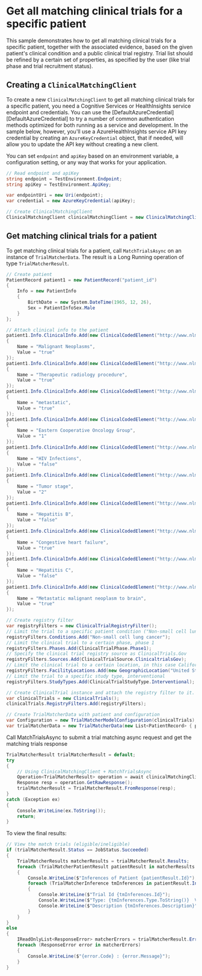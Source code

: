 # Get all matching clinical trials for a specific patient
This sample demonstrates how to get all matching clinical trials for a specific patient, together with the associated evidence, based on the given patient's clinical condition and a public clinical trial registry. Trial list should be refined by a certain set of properties, as specified by the user (like trial phase and trial recruitment status).

## Creating a `ClinicalMatchingClient`

To create a new `ClinicalMatchingClient` to get all matching clinical trials for a specific patient, you need a Cognitive Services or HealthInsights service endpoint and credentials.  You can use the [DefaultAzureCredential][DefaultAzureCredential] to try a number of common authentication methods optimized for both running as a service and development.  In the sample below, however, you'll use a AzureHealthInsights service API key credential by creating an `AzureKeyCredential` object, that if needed, will allow you to update the API key without creating a new client.

You can set `endpoint` and `apiKey` based on an environment variable, a configuration setting, or any way that works for your application.

```C# Snippet:CreateClinicalMatchingClient
// Read endpoint and apiKey
string endpoint = TestEnvironment.Endpoint;
string apiKey = TestEnvironment.ApiKey;

var endpointUri = new Uri(endpoint);
var credential = new AzureKeyCredential(apiKey);

// Create ClinicalMatchingClient
ClinicalMatchingClient clinicalMatchingClient = new ClinicalMatchingClient(endpointUri, credential);
```

## Get matching clinical trials for a patient

To get matching clinical trials for a patient, call `MatchTrialsAsync` on an instance of `TrialMatcherData`.  The result is a Long Running operation of type `TrialMatcherResult`.

```C# Snippet:HealthInsightsTrialMatcherCreateTrialMatcherData
// Create patient
PatientRecord patient1 = new PatientRecord("patient_id")
{
    Info = new PatientInfo
    {
        BirthDate = new System.DateTime(1965, 12, 26),
        Sex = PatientInfoSex.Male
    }
};

// Attach clinical info to the patient
patient1.Info.ClinicalInfo.Add(new ClinicalCodedElement("http://www.nlm.nih.gov/research/umls", "C0006826")
{
    Name = "Malignant Neoplasms",
    Value = "true"
});
patient1.Info.ClinicalInfo.Add(new ClinicalCodedElement("http://www.nlm.nih.gov/research/umls", "C1522449")
{
    Name = "Therapeutic radiology procedure",
    Value = "true"
});
patient1.Info.ClinicalInfo.Add(new ClinicalCodedElement("http://www.nlm.nih.gov/research/umls", "METASTATIC")
{
    Name = "metastatic",
    Value = "true"
});
patient1.Info.ClinicalInfo.Add(new ClinicalCodedElement("http://www.nlm.nih.gov/research/umls", "C1512162")
{
    Name = "Eastern Cooperative Oncology Group",
    Value = "1"
});
patient1.Info.ClinicalInfo.Add(new ClinicalCodedElement("http://www.nlm.nih.gov/research/umls", "C0019693")
{
    Name = "HIV Infections",
    Value = "false"
});
patient1.Info.ClinicalInfo.Add(new ClinicalCodedElement("http://www.nlm.nih.gov/research/umls", "C1300072")
{
    Name = "Tumor stage",
    Value = "2"
});
patient1.Info.ClinicalInfo.Add(new ClinicalCodedElement("http://www.nlm.nih.gov/research/umls", "C0019163")
{
    Name = "Hepatitis B",
    Value = "false"
});
patient1.Info.ClinicalInfo.Add(new ClinicalCodedElement("http://www.nlm.nih.gov/research/umls", "C0018802")
{
    Name = "Congestive heart failure",
    Value = "true"
});
patient1.Info.ClinicalInfo.Add(new ClinicalCodedElement("http://www.nlm.nih.gov/research/umls", "C0019196")
{
    Name = "Hepatitis C",
    Value = "false"
});
patient1.Info.ClinicalInfo.Add(new ClinicalCodedElement("http://www.nlm.nih.gov/research/umls", "C0220650")
{
    Name = "Metastatic malignant neoplasm to brain",
    Value = "true"
});

// Create registry filter
var registryFilters = new ClinicalTrialRegistryFilter();
// Limit the trial to a specific patient condition ("Non-small cell lung cancer")
registryFilters.Conditions.Add("Non-small cell lung cancer");
// Limit the clinical trial to a certain phase, phase 1
registryFilters.Phases.Add(ClinicalTrialPhase.Phase1);
// Specify the clinical trial registry source as ClinicalTrials.Gov
registryFilters.Sources.Add(ClinicalTrialSource.ClinicaltrialsGov);
// Limit the clinical trial to a certain location, in this case California, USA
registryFilters.FacilityLocations.Add(new GeographicLocation("United States") { State = "Arizona" , City = "Gilbert" });
// Limit the trial to a specific study type, interventional
registryFilters.StudyTypes.Add(ClinicalTrialStudyType.Interventional);

// Create ClinicalTrial instance and attach the registry filter to it.
var clinicalTrials = new ClinicalTrials();
clinicalTrials.RegistryFilters.Add(registryFilters);

// Create TrialMatcherData with patient and configuration
var Configuration = new TrialMatcherModelConfiguration(clinicalTrials);
var trialMatcherData = new TrialMatcherData(new List<PatientRecord> { patient1 }) { Configuration = Configuration };
```

Call MatchTrialsAsync to submit a trial matching async request and get the matching trials response

```C# Snippet:HealthInsightsClinicalMatchingMatchTrialsAsync
TrialMatcherResult trialMatcherResult = default;
try
{
    // Using ClinicalMatchingClient + MatchTrialsAsync
    Operation<TrialMatcherResult> operation = await clinicalMatchingClient.MatchTrialsAsync(WaitUntil.Completed, trialMatcherData);
    Response resp = operation.GetRawResponse();
    trialMatcherResult = TrialMatcherResult.FromResponse(resp);
}
catch (Exception ex)
{
    Console.WriteLine(ex.ToString());
    return;
}
```

To view the final results:

```C# Snippet:HealthInsightsTrialMatcherMatchTrialsAsyncViewResults
// View the match trials (eligible/ineligible)
if (trialMatcherResult.Status == JobStatus.Succeeded)
{
    TrialMatcherResults matcherResults = trialMatcherResult.Results;
    foreach (TrialMatcherPatientResult patientResult in matcherResults.Patients)
    {
        Console.WriteLine($"Inferences of Patient {patientResult.Id}");
        foreach (TrialMatcherInference tmInferences in patientResult.Inferences)
        {
            Console.WriteLine($"Trial Id {tmInferences.Id}");
            Console.WriteLine($"Type: {tmInferences.Type.ToString()}  Value: {tmInferences.Value}");
            Console.WriteLine($"Description {tmInferences.Description}");
        }
    }
}
else
{
    IReadOnlyList<ResponseError> matcherErrors = trialMatcherResult.Errors;
    foreach (ResponseError error in matcherErrors)
    {
        Console.WriteLine($"{error.Code} : {error.Message}");
    }
}
```
